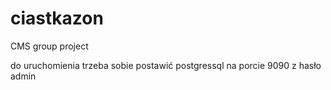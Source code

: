 # ciastkazon
CMS group project

do uruchomienia trzeba sobie postawić postgressql na porcie 9090 z hasło admin
